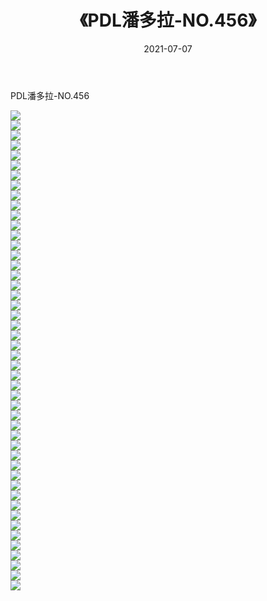 ﻿---
layout: post
title:  《PDL潘多拉-NO.456》
date:   2021-07-07
img: http://img.660000.xyz/Sharelink/网络美图/2021/PDL潘多拉-NO.456/000.jpg
categories: [美女, 清纯, 唯美]
---

PDL潘多拉-NO.456

  ![](http://img.660000.xyz/Sharelink/网络美图/2021/PDL潘多拉-NO.456/001.jpg) <br> ![](http://img.660000.xyz/Sharelink/网络美图/2021/PDL潘多拉-NO.456/002.jpg) <br> ![](http://img.660000.xyz/Sharelink/网络美图/2021/PDL潘多拉-NO.456/003.jpg) <br> ![](http://img.660000.xyz/Sharelink/网络美图/2021/PDL潘多拉-NO.456/004.jpg) <br> ![](http://img.660000.xyz/Sharelink/网络美图/2021/PDL潘多拉-NO.456/005.jpg) <br> ![](http://img.660000.xyz/Sharelink/网络美图/2021/PDL潘多拉-NO.456/006.jpg) <br> ![](http://img.660000.xyz/Sharelink/网络美图/2021/PDL潘多拉-NO.456/007.jpg) <br> ![](http://img.660000.xyz/Sharelink/网络美图/2021/PDL潘多拉-NO.456/008.jpg) <br> ![](http://img.660000.xyz/Sharelink/网络美图/2021/PDL潘多拉-NO.456/009.jpg) <br> ![](http://img.660000.xyz/Sharelink/网络美图/2021/PDL潘多拉-NO.456/010.jpg) <br> ![](http://img.660000.xyz/Sharelink/网络美图/2021/PDL潘多拉-NO.456/011.jpg) <br> ![](http://img.660000.xyz/Sharelink/网络美图/2021/PDL潘多拉-NO.456/012.jpg) <br> ![](http://img.660000.xyz/Sharelink/网络美图/2021/PDL潘多拉-NO.456/013.jpg) <br> ![](http://img.660000.xyz/Sharelink/网络美图/2021/PDL潘多拉-NO.456/014.jpg) <br> ![](http://img.660000.xyz/Sharelink/网络美图/2021/PDL潘多拉-NO.456/015.jpg) <br> ![](http://img.660000.xyz/Sharelink/网络美图/2021/PDL潘多拉-NO.456/016.jpg) <br> ![](http://img.660000.xyz/Sharelink/网络美图/2021/PDL潘多拉-NO.456/017.jpg) <br> ![](http://img.660000.xyz/Sharelink/网络美图/2021/PDL潘多拉-NO.456/018.jpg) <br> ![](http://img.660000.xyz/Sharelink/网络美图/2021/PDL潘多拉-NO.456/019.jpg) <br> ![](http://img.660000.xyz/Sharelink/网络美图/2021/PDL潘多拉-NO.456/020.jpg) <br> ![](http://img.660000.xyz/Sharelink/网络美图/2021/PDL潘多拉-NO.456/021.jpg) <br> ![](http://img.660000.xyz/Sharelink/网络美图/2021/PDL潘多拉-NO.456/022.jpg) <br> ![](http://img.660000.xyz/Sharelink/网络美图/2021/PDL潘多拉-NO.456/023.jpg) <br> ![](http://img.660000.xyz/Sharelink/网络美图/2021/PDL潘多拉-NO.456/024.jpg) <br> ![](http://img.660000.xyz/Sharelink/网络美图/2021/PDL潘多拉-NO.456/025.jpg) <br> ![](http://img.660000.xyz/Sharelink/网络美图/2021/PDL潘多拉-NO.456/026.jpg) <br> ![](http://img.660000.xyz/Sharelink/网络美图/2021/PDL潘多拉-NO.456/027.jpg) <br> ![](http://img.660000.xyz/Sharelink/网络美图/2021/PDL潘多拉-NO.456/028.jpg) <br> ![](http://img.660000.xyz/Sharelink/网络美图/2021/PDL潘多拉-NO.456/029.jpg) <br> ![](http://img.660000.xyz/Sharelink/网络美图/2021/PDL潘多拉-NO.456/030.jpg) <br> ![](http://img.660000.xyz/Sharelink/网络美图/2021/PDL潘多拉-NO.456/031.jpg) <br> ![](http://img.660000.xyz/Sharelink/网络美图/2021/PDL潘多拉-NO.456/032.jpg) <br> ![](http://img.660000.xyz/Sharelink/网络美图/2021/PDL潘多拉-NO.456/033.jpg) <br> ![](http://img.660000.xyz/Sharelink/网络美图/2021/PDL潘多拉-NO.456/034.jpg) <br> ![](http://img.660000.xyz/Sharelink/网络美图/2021/PDL潘多拉-NO.456/035.jpg) <br> ![](http://img.660000.xyz/Sharelink/网络美图/2021/PDL潘多拉-NO.456/036.jpg) <br> ![](http://img.660000.xyz/Sharelink/网络美图/2021/PDL潘多拉-NO.456/037.jpg) <br> ![](http://img.660000.xyz/Sharelink/网络美图/2021/PDL潘多拉-NO.456/038.jpg) <br> ![](http://img.660000.xyz/Sharelink/网络美图/2021/PDL潘多拉-NO.456/039.jpg) <br> ![](http://img.660000.xyz/Sharelink/网络美图/2021/PDL潘多拉-NO.456/040.jpg) <br> ![](http://img.660000.xyz/Sharelink/网络美图/2021/PDL潘多拉-NO.456/041.jpg) <br> ![](http://img.660000.xyz/Sharelink/网络美图/2021/PDL潘多拉-NO.456/042.jpg) <br> ![](http://img.660000.xyz/Sharelink/网络美图/2021/PDL潘多拉-NO.456/043.jpg) <br> ![](http://img.660000.xyz/Sharelink/网络美图/2021/PDL潘多拉-NO.456/044.jpg) <br> ![](http://img.660000.xyz/Sharelink/网络美图/2021/PDL潘多拉-NO.456/045.jpg) <br> ![](http://img.660000.xyz/Sharelink/网络美图/2021/PDL潘多拉-NO.456/046.jpg) <br> ![](http://img.660000.xyz/Sharelink/网络美图/2021/PDL潘多拉-NO.456/047.jpg) <br> ![](http://img.660000.xyz/Sharelink/网络美图/2021/PDL潘多拉-NO.456/048.jpg) <br>